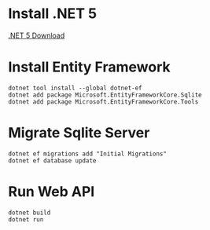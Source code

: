 # Install .NET 5 
[.NET 5 Download](https://dotnet.microsoft.com/download/dotnet/5.0)
# Install Entity Framework
    dotnet tool install --global dotnet-ef
    dotnet add package Microsoft.EntityFrameworkCore.Sqlite
    dotnet add package Microsoft.EntityFrameworkCore.Tools
# Migrate Sqlite Server   
```
dotnet ef migrations add "Initial Migrations"
dotnet ef database update
```
# Run Web API
```
dotnet build
dotnet run
```
